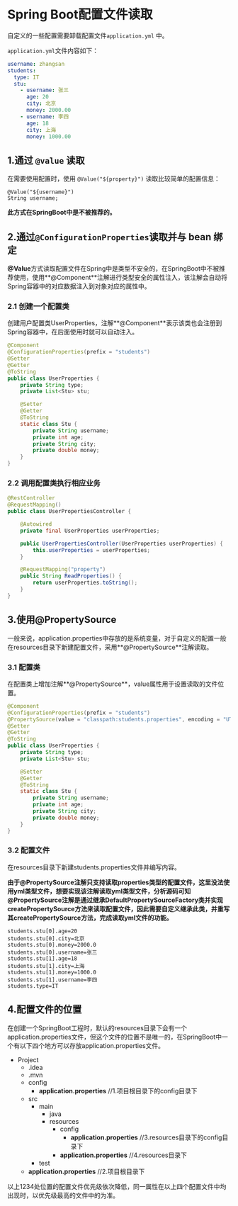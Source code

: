 # Spring Boot配置文件读取

自定义的一些配置需要卸载配置文件`application.yml` 中。

`application.yml`文件内容如下：

```yml
username: zhangsan
students:
  type: IT
  stu:
    - username: 张三
      age: 20
      city: 北京
      money: 2000.00
    - username: 李四
      age: 18
      city: 上海
      money: 1000.00
```

## 1.通过 `@value` 读取

在需要使用配置时，使用 `@Value("${property}")` 读取比较简单的配置信息：

```
@Value("${username}")
String username;
```

**此方式在SpringBoot中是不被推荐的。**



## 2.通过`@ConfigurationProperties`读取并与 bean 绑定

**@Value**方式读取配置文件在Spring中是类型不安全的，在SpringBoot中不被推荐使用，使用**@Component**注解进行类型安全的属性注入，该注解会自动将Spring容器中的对应数据注入到对象对应的属性中。

### 2.1 创建一个配置类

创建用户配置类UserProperties，注解**@Component**表示该类也会注册到Spring容器中，在后面使用时就可以自动注入。

```java
@Component
@ConfigurationProperties(prefix = "students")
@Setter
@Getter
@ToString
public class UserProperties {
    private String type;
    private List<Stu> stu;

    @Setter
    @Getter
    @ToString
    static class Stu {
        private String username;
        private int age;
        private String city;
        private double money;
    }
}
```

### 2.2 调用配置类执行相应业务

```java
@RestController
@RequestMapping()
public class UserPropertiesController {

    @Autowired
    private final UserProperties userProperties;

    public UserPropertiesController(UserProperties userProperties) {
        this.userProperties = userProperties;
    }

    @RequestMapping("property")
    public String ReadProperties() {
        return userProperties.toString();
    }
}
```



## 3.使用@PropertySource

一般来说，application.properties中存放的是系统变量，对于自定义的配置一般在resources目录下新建配置文件，采用**@PropertySource**注解读取。

### 3.1 配置类

在配置类上增加注解**@PropertySource**，value属性用于设置读取的文件位置。

```java
@Component
@ConfigurationProperties(prefix = "students")
@PropertySource(value = "classpath:students.properties", encoding = "UTF-8")
@Setter
@Getter
@ToString
public class UserProperties {
    private String type;
    private List<Stu> stu;

    @Setter
    @Getter
    @ToString
    static class Stu {
        private String username;
        private int age;
        private String city;
        private double money;
    }
}
```

### 3.2 配置文件

在resources目录下新建students.properties文件并编写内容。

**由于@PropertySource注解只支持读取properties类型的配置文件，这里没法使用yml类型文件，想要实现该注解读取yml类型文件，分析源码可知@PropertySource注解是通过继承DefaultPropertySourceFactory类并实现createPropertySource方法来读取配置文件，因此需要自定义继承此类，并重写其createPropertySource方法，完成读取yml文件的功能。**

```properties
students.stu[0].age=20
students.stu[0].city=北京
students.stu[0].money=2000.0
students.stu[0].username=张三
students.stu[1].age=18
students.stu[1].city=上海
students.stu[1].money=1000.0
students.stu[1].username=李四
students.type=IT
```



## 4.配置文件的位置

在创建一个SpringBoot工程时，默认的resources目录下会有一个application.properties文件，但这个文件的位置不是唯一的，在SpringBoot中一个有以下四个地方可以存放application.properties文件。

+ Project
  + .idea
  + .mvn
  + config
    + **application.properties** //1.项目根目录下的config目录下
  + src
    + main
      + java
      + resources
        + config
          + **application.properties** //3.resources目录下的config目录下
        + **application.properties** //4.resources目录下
    + test
  + **application.properties** //2.项目根目录下

以上1234处位置的配置文件优先级依次降低，同一属性在以上四个配置文件中均出现时，以优先级最高的文件中的为准。